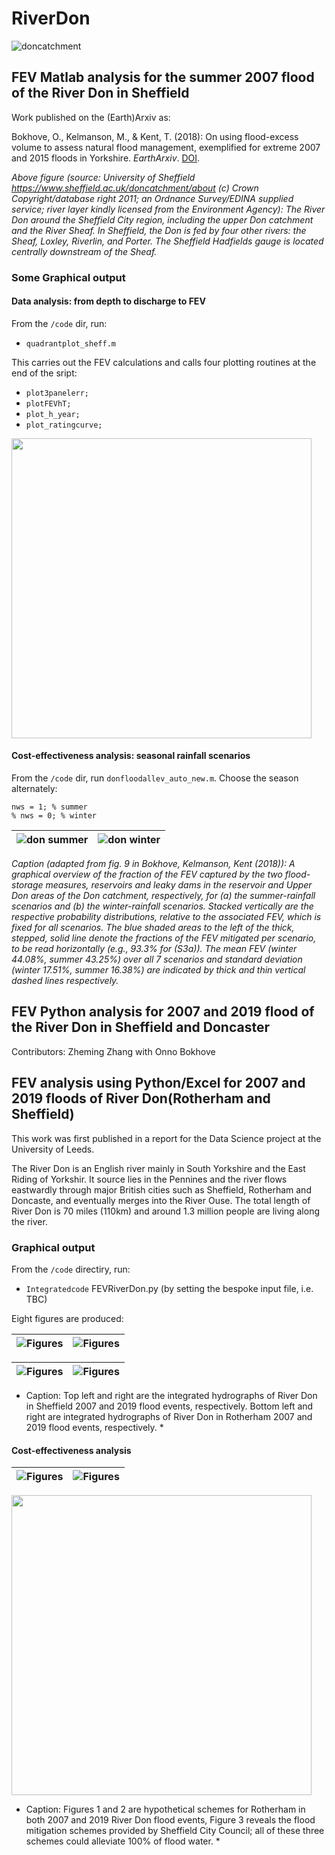 # RiverDon

![doncatchment](figs/sheffield_catchment.jpg)

## FEV Matlab analysis for the summer 2007 flood of the River Don in Sheffield

Work published on the (Earth)Arxiv as: 

Bokhove, O., Kelmanson, M., & Kent, T. (2018): On using flood-excess volume to assess natural flood management, exemplified for extreme 2007 and 2015 floods in Yorkshire. *EarthArxiv*. [DOI](https://doi.org/10.31223/osf.io/87z6w).

*Above figure (source: University of Sheffield https://www.sheffield.ac.uk/doncatchment/about (c) Crown Copyright/database right 2011; an Ordnance Survey/EDINA supplied service; river layer kindly licensed from the Environment Agency): The River Don around the Sheffield City region, including the upper Don catchment and the River Sheaf. In Sheffield, the Don is fed by four other rivers: the Sheaf, Loxley, Riverlin, and Porter. The Sheffield Hadfields gauge is located centrally downstream of the Sheaf.*


### Some Graphical output 

#### Data analysis: from depth to discharge to FEV

From the ```/code``` dir, run: 
 * ```quadrantplot_sheff.m```
 
This carries out the FEV calculations and calls four plotting routines at the end of the sript:
 * ```plot3panelerr;```
 * ```plotFEVhT;```
 * ```plot_h_year;```
 * ```plot_ratingcurve;```
 
<img src="figs/shef_3panel_err.png" width="480">


#### Cost-effectiveness analysis: seasonal rainfall scenarios

From the ```/code``` dir, run ```donfloodallev_auto_new.m```. Choose the season alternately:
```
nws = 1; % summer
% nws = 0; % winter
```

![don summer](figs/donallev_summer.png) | ![don winter](figs/donallev_winter.png) 
:-------------------------:|:-------------------------:

*Caption (adapted from fig. 9 in Bokhove, Kelmanson, Kent (2018)): A graphical overview of the fraction of the FEV captured by the two flood-storage measures, reservoirs and leaky dams in the reservoir and Upper Don areas of the Don catchment, respectively, for (a) the summer-rainfall scenarios and (b) the winter-rainfall scenarios. Stacked vertically are the respective probability distributions, relative to the associated FEV, which is fixed for all scenarios. The blue shaded areas to the left of the thick, stepped, solid line denote the fractions of the FEV mitigated per scenario, to be read horizontally (e.g., 93.3% for (S3a)). The mean FEV (winter 44.08%, summer 43.25%) over all 7 scenarios and standard deviation (winter 17.51%, summer 16.38%) are indicated by thick and thin vertical dashed lines respectively.*

## FEV Python analysis for 2007 and 2019 flood of the River Don in Sheffield and Doncaster

Contributors: Zheming Zhang with Onno Bokhove

## FEV analysis using Python/Excel for 2007 and 2019 floods of River Don(Rotherham and Sheffield)

This work was first published in a report for the Data Science project at the University of Leeds.

The River Don is an English river mainly in South Yorkshire and the East Riding of Yorkshir. It source lies in the Pennines and the river flows eastwardly through major British cities such as Sheffield, Rotherham and Doncaste, and eventually merges into the River Ouse. The total length of River Don is 70 miles (110km) and around 1.3 million people are living along the river.

### Graphical output

From the ```/code``` directiry, run:
* ```Integratedcode``` FEVRiverDon.py (by setting the bespoke input file, i.e. TBC)

Eight figures are produced:

![Figures](/Figures/hadfields%202007.png) | ![Figures](/Figures/hadfields%202019.png)
:-------------------------:|:-------------------------:

![Figures](/Figures/tesco%202007.png) | ![Figures](/Figures/tesco%202019%20.png)
:-------------------------:|:-------------------------:

* Caption: Top left and right are the integrated hydrographs of River Don in Sheffield 2007 and 2019 flood events, respectively. Bottom left and right are integrated hydrographs of River Don in Rotherham 2007 and 2019 flood events, respectively. *

#### Cost-effectiveness analysis

![Figures](/Figures/2007%20scheme.png) | ![Figures](/Figures/2019%20shceme.png)
:-------------------------:|:-------------------------:

<img src="/Figures/sheffield%20schemes.png" width="480">


* Caption: Figures 1 and 2 are hypothetical schemes for Rotherham in both 2007 and 2019 River Don flood events, Figure 3 reveals the flood mitigation schemes provided by Sheffield City Council; all of these three schemes could alleviate 100% of flood water. *




